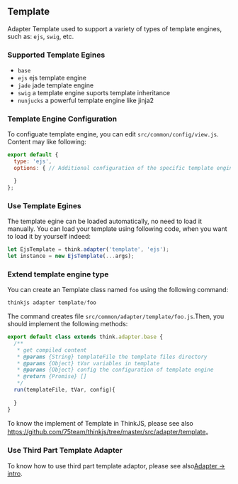 ## Template

Adapter Template used to support a variety of types of template engines, such as: `ejs`, `swig`, etc.

### Supported Template Egines

* `base`
* `ejs` ejs template engine
* `jade` jade template engine 
* `swig` a template engine suports template inheritance
* `nunjucks` a powerful template engine like jinja2 

### Template Engine Configuration

To configuate template engine, you can edit `src/common/config/view.js`. Content may like following: 

```js
export default {
  type: 'ejs',
  options: { // Additional configuration of the specific template engine

  }
};
```

### Use Template Egines

The template egine can be loaded automatically, no need to load it manually. You can load your template using following code, when you want to load it by yourself indeed:

```js
let EjsTemplate = think.adapter('template', 'ejs');
let instance = new EjsTemplate(...args);
```

### Extend template engine type

You can create an Template class named `foo` using the following command:

```js
thinkjs adapter template/foo
```

The command creates file `src/common/adapter/template/foo.js`.Then, you should implement the following methods:

```js
export default class extends think.adapter.base {
  /**
   * get compiled content
   * @params {String} templateFile the template files directory
   * @params {Object} tVar variables in template 
   * @params {Object} config the configuration of template engine
   * @return {Promise} []
   */
  run(templateFile, tVar, config){
    
  }
}
```

To know the implement of Template in ThinkJS, please see also <https://github.com/75team/thinkjs/tree/master/src/adapter/template>。

### Use Third Part Template Adapter

To know how to use third part template adaptor, please see also[Adapter -> intro](./adapter_intro.html#toc-e7c).
